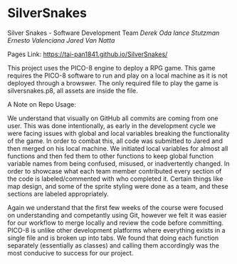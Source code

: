 # SilverSnakes
Silver Snakes - Software Development Team
_Derek Oda_
_lance Stutzman_
_Ernesto Valenciana_
_Jared Van Natta_

Pages Link:  https://tai-pan1841.github.io/SilverSnakes/


This project uses the PICO-8 engine to deploy a RPG game. This game requires the PICO-8 software to run and play on a local machine as it is not deployed through a browswer. 
The only required file to play the game is silversnakes.p8, all assets are inside the file. 


A Note on Repo Usage: 

We understand that visually on GitHub all commits are coming from one user. This was done intentionally, as early in the development cycle we were facing issues with global and local variables breaking the functionality of the game. In order to combat this, all code was submitted to Jared and then merged on his local machine. We initiated local variables for almost all functions and then fed them to other functions to keep global function variable names from being confused, misused, or inadvertently changed. In order to showcase what each team member contributed every section of the code is labeled/commented with who completed it. Certain things like map design, and some of the sprite styling were done as a team, and these sections are labeled appropriately.

Again we understand that the first few weeks of the course were focused on understanding and competantly using Git, however we felt it was easier for our workflow to merge locally and review the code before committing. PICO-8 is unlike other development platforms where everything exists in a single file and is broken up into tabs. We found that doing each function separately (essentially as classes) and calling them accordingly was the most conducive to success for our project.
